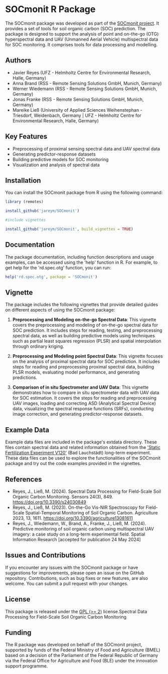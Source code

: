 # SOCmonit R Package

The SOCmonit package was developed as part of the [SOCmonit project](https://service.ble.de/ptdb/index2.php?detail_id=484352&site_key=141). It provides a set of tools for soil organic carbon (SOC) prediction. The package is designed to support the analysis of point and on-the-go (OTG) hyperspectral data and UAV (Unmanned Aerial Vehicle) multispectral data for SOC monitoring. It comprises tools for data processing and modelling.

## Authors

- Javier Reyes (UFZ - Helmholtz Centre for Environmental Research, Halle, Germany)
- Anna Brand (RSS - Remote Sensing Solutions GmbH, Munich, Germany)
- Werner Wiedemann (RSS - Remote Sensing Solutions GmbH, Munich, Germany)
- Jonas Franke (RSS - Remote Sensing Solutions GmbH, Munich, Germany)
- Mareike Ließ (University of Applied Sciences Weihenstephan - Triesdorf, Weidenbach, Germany | UFZ - Helmholtz Centre for Environmental Research, Halle, Germany)

## Key Features

- Preprocessing of proximal sensing spectral data and UAV spectral data
- Generating predictor-response datasets
- Building predictive models for SOC monitoring
- Visualization and analysis of spectral data

## Installation
You can install the SOCmonit package from R using the following command:

```R
library (remotes)

install_github('jareym/SOCmonit')

#include vignettes

install_github('jareym/SOCmonit', build_vignettes = TRUE)
```

## Documentation
The package documentation, including function descriptions and usage examples, can be accessed using the 'help' function in R. For example, to get help for the 'rd.spec.otg' function, you can run:

```R
help('rd.spec.otg', package = 'SOCmonit')
```

## Vignette
The package includes the following vignettes that provide detailed guides on different aspects of using the SOCmonit package:

1. **Preprocessing and Modeling on-the-go Spectral Data**: This vignette covers the preprocessing and modeling of on-the-go spectral data for SOC prediction. It includes steps for reading, testing, and preprocessing spectral data, as well as building predictive models using techniques such as partial least squares regression (PLSR) and spatial interpolation through ordinary kriging.

2. **Preprocessing and Modeling point Spectral Data**: This vignette focuses on the analysis of proximal spectral data for SOC prediction. It includes steps for reading and preprocessing proximal spectral data, building PLSR models, evaluating model performance, and generating predictions.

3. **Comparison of in situ Spectrometer and UAV Data**: This vignette demonstrates how to compare in situ spectrometer data with UAV data for SOC estimation. It covers the steps for reading and preprocessing UAV images, loading and correcting ASD (Analytical Spectral Device) data, visualizing the spectral response functions (SRFs), conducting image correction, and generating predictor-response datasets.

## Example Data
Example data files are included in the package's extdata directory. These files contain spectral data and related information obtained from the ['Static Fertilization Experiment V120'](https://www.ufz.de/index.php?en=39220) (Bad Lauchstädt) long-term experiment. These data files can be used to explore the functionalities of the SOCmonit package and try out the code examples provided in the vignettes.

## References
- Reyes, J., Ließ, M. (2024). Spectral Data Processing for Field-Scale Soil Organic Carbon Monitoring. Sensors 24(3), 849. https://doi.org/10.3390/s24030849
- Reyes, J., Ließ, M. (2023). On-the-Go Vis-NIR Spectroscopy for Field-Scale Spatial-Temporal Monitoring of Soil Organic Carbon. Agriculture 2023, 13, 1611. https://doi.org/10.3390/agriculture13081611
- Reyes, J., Wiedemann, W., Brand, A., Franke, J., Ließ, M. (2024). Predictive monitoring of soil organic carbon using multispectral UAV imagery: a case study on a long-term experimental field. Spatial Information Research [accepted for publication 24 May 2024]
 

## Issues and Contributions
If you encounter any issues with the SOCmonit package or have suggestions for improvements, please open an issue on the GitHub repository. Contributions, such as bug fixes or new features, are also welcome. You can submit a pull request with your changes.

## License
This package is released under the [GPL (>= 2)](https://www.gnu.org/licenses/gpl-2.0.html) license.Spectral Data Processing for Field-Scale Soil Organic Carbon Monitoring 

## Funding
The R package was developed on behalf of the SOCmonit project, supported by funds of the Federal Ministry of Food and Agriculture (BMEL) based on a decision of the Parliament of the Federal Republic of Germany via the Federal Office for Agriculture and Food (BLE) under the innovation support programme.
